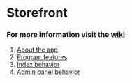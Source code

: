 # Storefront

### For more information visit the [wiki](https://github.com/griffinpuc/Storefront/wiki)
1. [About the app](https://github.com/griffinpuc/Storefront/wiki#What-the-application-does)
2. [Program features](https://github.com/griffinpuc/Storefront/wiki#Program-features)
3. [Index behavior](https://github.com/griffinpuc/Storefront/wiki#Index-behavior)
4. [Admin panel behavior](https://github.com/griffinpuc/Storefront/wiki#Admin-panel-behavior)
